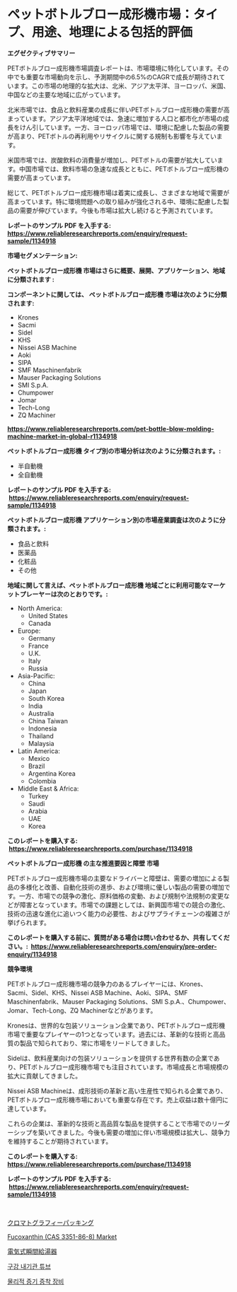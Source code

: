 <p><h1>ペットボトルブロー成形機市場：タイプ、用途、地理による包括的評価</h1></p><p><strong>エグゼクティブサマリー</strong></p>
<p><p>PETボトルブロー成形機市場調査レポートは、市場環境に特化しています。その中でも重要な市場動向を示し、予測期間中の6.5%のCAGRで成長が期待されています。この市場の地理的な拡大は、北米、アジア太平洋、ヨーロッパ、米国、中国などの主要な地域に広がっています。</p><p>北米市場では、食品と飲料産業の成長に伴いPETボトルブロー成形機の需要が高まっています。アジア太平洋地域では、急速に増加する人口と都市化が市場の成長をけん引しています。一方、ヨーロッパ市場では、環境に配慮した製品の需要が高まり、PETボトルの再利用やリサイクルに関する規制も影響を与えています。</p><p>米国市場では、炭酸飲料の消費量が増加し、PETボトルの需要が拡大しています。中国市場では、飲料市場の急速な成長とともに、PETボトルブロー成形機の需要が高まっています。</p><p>総じて、PETボトルブロー成形機市場は着実に成長し、さまざまな地域で需要が高まっています。特に環境問題への取り組みが強化される中、環境に配慮した製品の需要が伸びています。今後も市場は拡大し続けると予測されています。</p></p>
<p><strong>レポートのサンプル PDF を入手する: <a href="https://www.reliableresearchreports.com/enquiry/request-sample/1134918">https://www.reliableresearchreports.com/enquiry/request-sample/1134918</a></strong></p>
<p><strong>市場セグメンテーション:</strong></p>
<p><strong> ペットボトルブロー成形機 市場はさらに概要、展開、アプリケーション、地域に分類されます :</strong></p>
<p><strong>コンポーネントに関しては、 ペットボトルブロー成形機 市場は次のように分類されます: &nbsp;</strong></p>
<p><ul><li>Krones</li><li>Sacmi</li><li>Sidel</li><li>KHS</li><li>Nissei ASB Machine</li><li>Aoki</li><li>SIPA</li><li>SMF Maschinenfabrik</li><li>Mauser Packaging Solutions</li><li>SMI S.p.A.</li><li>Chumpower</li><li>Jomar</li><li>Tech-Long</li><li>ZQ Machiner</li></ul></p>
<p><strong><a href="https://www.reliableresearchreports.com/pet-bottle-blow-molding-machine-market-in-global-r1134918">https://www.reliableresearchreports.com/pet-bottle-blow-molding-machine-market-in-global-r1134918</a></strong></p>
<p><strong> ペットボトルブロー成形機 タイプ別の市場分析は次のように分類されます。:</strong></p>
<p><ul><li>半自動機</li><li>全自動機</li></ul></p>
<p><strong>レポートのサンプル PDF を入手する: &nbsp;<a href="https://www.reliableresearchreports.com/enquiry/request-sample/1134918">https://www.reliableresearchreports.com/enquiry/request-sample/1134918</a></strong></p>
<p><strong> ペットボトルブロー成形機 アプリケーション別の市場産業調査は次のように分類されます。:</strong></p>
<p><ul><li>食品と飲料</li><li>医薬品</li><li>化粧品</li><li>その他</li></ul></p>
<p><strong>地域に関して言えば、ペットボトルブロー成形機 地域ごとに利用可能なマーケットプレーヤーは次のとおりです。:</strong></p>
<p><ul>
    <li>
        North America:
        <ul>
            <li>United States</li>
            <li>Canada</li>
        </ul>
    </li>
    <li>
        Europe:
        <ul>
            <li>Germany</li>
            <li>France</li>
            <li>U.K.</li>
            <li>Italy</li>
            <li>Russia</li>
        </ul>
    </li>
    <li>
        Asia-Pacific:
        <ul>
            <li>China</li>
            <li>Japan</li>
            <li>South Korea</li>
            <li>India</li>
            <li>Australia</li>
            <li>China Taiwan</li>
            <li>Indonesia</li>
            <li>Thailand</li>
            <li>Malaysia</li>
        </ul>
    </li>
    <li>
        Latin America:
        <ul>
            <li>Mexico</li>
            <li>Brazil</li>
            <li>Argentina Korea</li>
            <li>Colombia</li>
        </ul>
    </li>
    <li>
        Middle East & Africa:
        <ul>
            <li>Turkey</li>
            <li>Saudi</li>
            <li>Arabia</li>
            <li>UAE</li>
            <li>Korea</li>
        </ul>
    </li>
    </ul></p>
<p><strong>このレポートを購入する: &nbsp;<a href="https://www.reliableresearchreports.com/purchase/1134918">https://www.reliableresearchreports.com/purchase/1134918</a></strong></p>
<p><strong>ペットボトルブロー成形機 の主な推進要因と障壁 市場</strong></p>
<p><p>PETボトルブロー成形機市場の主要なドライバーと障壁は、需要の増加による製品の多様化と改善、自動化技術の進歩、および環境に優しい製品の需要の増加です。一方、市場での競争の激化、原料価格の変動、および規制や法規制の変更などが障害となっています。市場での課題としては、新興国市場での競合の激化、技術の迅速な進化に追いつく能力の必要性、およびサプライチェーンの複雑さが挙げられます。</p></p>
<p><strong>このレポートを購入する前に、質問がある場合は問い合わせるか、共有してください。:&nbsp; <a href="https://www.reliableresearchreports.com/enquiry/pre-order-enquiry/1134918">https://www.reliableresearchreports.com/enquiry/pre-order-enquiry/1134918</a></strong></p>
<p><strong>競争環境</strong></p>
<p><p>PETボトルブロー成形機市場の競争力のあるプレイヤーには、Krones、Sacmi、Sidel、KHS、Nissei ASB Machine、Aoki、SIPA、SMF Maschinenfabrik、Mauser Packaging Solutions、SMI S.p.A.、Chumpower、Jomar、Tech-Long、ZQ Machinerなどがあります。</p><p>Kronesは、世界的な包装ソリューション企業であり、PETボトルブロー成形機市場で重要なプレイヤーの1つとなっています。過去には、革新的な技術と高品質の製品で知られており、常に市場をリードしてきました。</p><p>Sidelは、飲料産業向けの包装ソリューションを提供する世界有数の企業であり、PETボトルブロー成形機市場でも注目されています。市場成長と市場規模の拡大に貢献してきました。</p><p>Nissei ASB Machineは、成形技術の革新と高い生産性で知られる企業であり、PETボトルブロー成形機市場においても重要な存在です。売上収益は数十億円に達しています。</p><p>これらの企業は、革新的な技術と高品質な製品を提供することで市場でのリーダーシップを築いてきました。今後も需要の増加に伴い市場規模は拡大し、競争力を維持することが期待されています。</p></p>
<p><strong>このレポートを購入する: &nbsp; <a href="https://www.reliableresearchreports.com/purchase/1134918">https://www.reliableresearchreports.com/purchase/1134918</a></strong></p>
<p><strong>レポートのサンプル PDF を入手する: &nbsp;<a href="https://www.reliableresearchreports.com/enquiry/request-sample/1134918">https://www.reliableresearchreports.com/enquiry/request-sample/1134918</a></strong><strong></strong></p>
<p>&nbsp;</p>
<p><p><a href="https://github.com/CloydAbbott2023/Market-Research-Report-List-1/blob/main/336692026074.md">クロマトグラフィーパッキング</a></p><p><a href="https://github.com/PeterParrish5/Market-Research-Report-List-4/blob/main/fucoxanthin-cas-3351-86-8-market.md">Fucoxanthin (CAS 3351-86-8) Market</a></p><p><a href="https://medium.com/@stephengrant2015/%E9%9B%BB%E6%B0%97%E7%9E%AC%E9%96%93%E5%BC%8F%E7%B5%A6%E6%B9%AF%E5%99%A8%E5%B8%82%E5%A0%B4%E3%83%AC%E3%83%9D%E3%83%BC%E3%83%88%E3%81%AF-%E3%81%93%E3%81%AE%E5%B8%82%E5%A0%B4%E3%81%AE%E6%9C%80%E6%96%B0%E3%83%88%E3%83%AC%E3%83%B3%E3%83%89%E3%81%A8%E6%88%90%E9%95%B7%E6%A9%9F%E4%BC%9A%E3%82%92%E6%98%8E%E3%82%89%E3%81%8B%E3%81%AB%E3%81%97%E3%81%A6%E3%81%84%E3%81%BE%E3%81%99-21e0e42f4c3e">電気式瞬間給湯器</a></p><p><a href="https://medium.com/@bobbyreitenberg879562023/%EA%B5%AC%EA%B0%95-%EB%82%B4-%EA%B8%B0%EA%B4%80-%EA%B4%80-%EA%B8%B0%EA%B4%80-%EC%8B%9C%EC%9E%A5-%EA%B2%BD%EC%9F%81-%EB%B6%84%EC%84%9D-%EC%8B%9C%EC%9E%A5-%EB%8F%99%ED%96%A5-%EB%B0%8F-2031%EB%85%84%EA%B9%8C%EC%A7%80%EC%9D%98-%EC%98%88%EC%B8%A1-46cce9a7c738">구강 내기관 튜브</a></p><p><a href="https://medium.com/@sillysally687568/%EB%AC%BC%EB%A6%AC%EC%A6%9D%EC%B0%A9%EC%9E%A5%EB%B9%84-%EC%8B%9C%EC%9E%A5-%EA%B7%9C%EB%AA%A8%EB%8A%94-%EA%B8%80%EB%A1%9C%EB%B2%8C-%EC%82%B0%EC%97%85%EC%97%90%EC%84%9C-%EA%B0%80%EC%9E%A5-%EC%A2%8B%EC%9D%80-%EB%A7%88%EC%BC%80%ED%8C%85-%EC%B1%84%EB%84%90%EC%9D%84-%EB%82%98%ED%83%80%EB%82%B8%EB%8B%A4-35bab6c69a2c">물리적 증기 증착 장비</a></p></p>